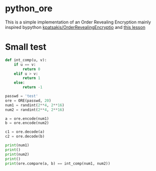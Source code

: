 # python_ore

This is a simple implementation of an Order Revealing Encryption mainly inspired bypython
[kpatsakis/OrderRevealingEncryptio](https://github.com/kpatsakis/OrderRevealingEncryption) 
and [this lesson](https://icerm.brown.edu/materials/Slides/tw19-1-es/Order-Revealing_En`cryption_-_Definitions,_Constructions,_and_Challenges_]_David_Wu,_University_of_Virginia.pdf)

# Small test

```python
def int_comp(u, v):
    if u == v:
        return 0
    elif u > v:
        return 1
    else:
        return -1

passwd = 'test'
ore = ORE(passwd, 20)
num1 = randint(2**4, 2**16)
num2 = randint(2**4, 2**16)

a = ore.encode(num1)
b = ore.encode(num2)

c1 = ore.decode(a)
c2 = ore.decode(b)

print(num1)
print()
print(num2)
print()
print(ore.compare(a, b) == int_comp(num1, num2))
```
